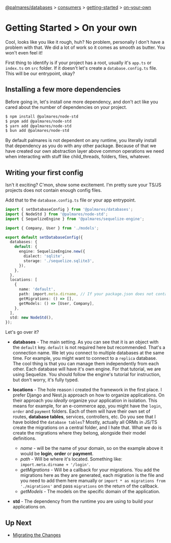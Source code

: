 [@palmares/databases](https://github.com/palmaresHQ/palmares/blob/main/packages/databases/docs/introduction.md) >
[consumers](https://github.com/palmaresHQ/palmares/blob/main/packages/databases/docs/consumers/summary.md) >
[getting-started](https://github.com/palmaresHQ/palmares/blob/main/packages/databases/docs/consumers/getting-started/summary.md) >
[on-your-own](https://github.com/palmaresHQ/palmares/blob/main/packages/databases/docs/consumers/getting-started/on-your-own.md)

# Getting Started > On your own

Cool, looks like you like it rough, huh? No problem, personally I don't have a problem with that. We did a lot of work so it comes as smooth as butter. You won't even feel it!

First thing to identify is if your project has a root, usually it's `app.ts` or `index.ts` on `src` folder. If it doesn't let's create a `database.config.ts` file. This will be our entrypoint, okay?

## Installing a few more dependencies

Before going in, let's install one more dependency, and don't act like you cared about the number of dependencies on your project.

```sh
$ npm install @palmares/node-std
$ pnpm add @palmares/node-std
$ yarn add @palmares/node-std
$ bun add @palmares/node-std
```

By default palmares is not dependent on any runtime, you literally install that dependency as you do with any other package. Because of that we have created our own abstraction layer above common operations we need when interacting with stuff like child_threads, folders, files, whatever.

## Writing your first config

Isn't it exciting? C'mon, show some excitement. I'm pretty sure your TS/JS projects does not contain enough config files.

Add that to the `database.config.ts` file or your app entrypoint.

```ts
import { setDatabaseConfig } from '@palmares/databases';
import { NodeStd } from '@palmares/node-std';
import { SequelizeEngine } from '@palmares/sequelize-engine';

import { Company, User } from './models';

export default setDatabaseConfig({
  databases: {
    default: {
      engine: SequelizeEngine.new({
        dialect: 'sqlite',
        storage: './sequelize.sqlite3',
      }),
    },
  },
  locations: [
    {
      name: 'default',
      path: import.meta.dirname, // If your package.json does not contain the "type": "module" in it, change that to __dirname
      getMigrations: () => [],
      getModels: () => [User, Company],
    },
  ],
  std: new NodeStd(),
});
```

Let's go over it?

- **databases** - The main setting. As you can see that it is an object with the `default` key. `default` is not required here but recommended. That's a connection name. We let you connect to multiple databases at the same time. For example, you might want to connect to a `replica` database. The cool thing is that you can manage them independently from each other. Each database will have it's own engine. For that tutorial, we are using Sequelize. You should follow the engine's tutorial for instruction, but don't worry, it's fully typed.

- **locations** - The hole reason i created the framework in the first place. I prefer Django and Nest.js approach on how to organize applications. On their approach you _ideally_ organize your application in isolation. This means for example, for an e-commerce app, you might have the `login`, `order` and `payment` folders. Each of them will have their own set of routes, **database tables**, services, controllers, etc. Do you see that I have bolded the `database tables`? Mostly, actually all ORMs in JS/TS create the migrations on a central folder, and I hate that. What we do is create the migrations where they belong, alongside their model definitions.

  - _name_ - will be the name of your domain, so on the example above it would be **login**, **order** or **payment**.
  - _path_ - Will be where it's located. Something like: `import.meta.dirname + '/login'`.
  - _getMigrations_ - Will be a callback for your migrations. You add the migrations here as they are generated, each migration is the file and you need to add them here manually or `import * as migrations from './migrations'` and pass `migrations` on the return of the callback.
  - _getModels_ - The models on the specific domain of the application.

- **std** - The dependency from the runtime you are using to build your applications on.

## Up Next

- [Migrating the Changes](https://github.com/palmaresHQ/palmares/blob/main/packages/databases/docs/consumers/getting-started/migrating-the-changes.md)
